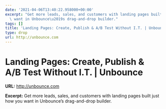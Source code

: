 ```yaml
---
date: '2021-04-06T13:40:22.958000+00:00'
excerpt: "Get more leads, sales, and customers with landing pages built just how you\
  \ want in Unbounce\u2019s drag-and-drop builder."
tags: []
title: 'Landing Pages: Create, Publish & A/B Test Without I.T. | Unbounce'
type: drop
url: http://unbounce.com
---
```


# Landing Pages: Create, Publish & A/B Test Without I.T. | Unbounce

**URL:** http://unbounce.com

**Excerpt:** Get more leads, sales, and customers with landing pages built just how you want in Unbounce’s drag-and-drop builder.

